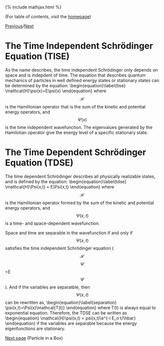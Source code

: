 {% include mathjax.html %}

(For table of contents, visit the [homepage](/README.md))

[Previous](Quantum_ideas.md)/[Next](PIB.md)

# The Time Independent Schrödinger Equation (TISE)

As the name describes, the time independent Schrödinger only depends on space and is indepdent of time. The equation that describes quantum mechanics of particles in well defined energy states or stationary states can be determined by the equation:
  \begin{equation}\label{tise}
    \mathcal{H}\psi(x)=E\psi(x)
\end{equation}
where $$\mathcal{H}$$ is the Hamiltonian operator that is the sum of the kinetic and potential energy operators, and $$\Psi(x)$$ is the time independent wavefunction. The eigenvalues generated by the Hamilotian operator give the energy level of a specific stationary state.

 

# The Time Dependent Schrödinger Equation (TDSE)

The time dependent Schrödinger describes all physically realizable states, and is defined by the equation:
  \begin{equation}\label{tdse}
    \mathcal{H}\Psi(x,t) = E\Psi(x,t)
\end{equation}
where $$\mathcal{H}$$ is the Hamiltonian operator formed by the sum of the kinetic and potential energy operators, and  $$\Psi(x,t)$$ is a time- and space-dependent wavefunction.

Space and time are separable in the wavefunction if and only if $$\Psi(x,t)$$ satisfies the time independent Schrödinger equation ($$\mathcal{H}$$$$\Psi$$=E$$\Psi$$). And if the variables are separatble, then $$\Psi(x,t)$$ can be rewritten as,
\begin{equation}\label{separation}
    \psi(x,t)=\Psi(x)\mathcal{T(t)}
\end{equation}
where T(t) is always equal to exponential equation.
Therefore, the TDSE can be written as 
  \begin{equation}
    \mathcal{H}\psi(x,t) = psi(x,t)\e^{-i E_n t/\hbar}
 \end{equation}
if the variables are separable because the energy eigenfunctions are stationary.

[Next page](PIB.md) (Particle in a Box)
